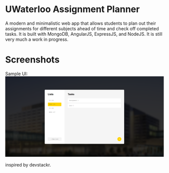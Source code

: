 # UWaterloo Assignment Planner

A modern and minimalistic web app that allows students to plan out their assignments for different subjects ahead of time and check off completed tasks. It is built with MongoDB, AngularJS, ExpressJS, and NodeJS. It is still very much a work in progress.

# Screenshots
Sample UI:
![Sample UI](https://github.com/JasonH53/UWAssignmentPlanner/blob/main/images/Screenshot%202024-01-01%20174155.png)

inspired by devstackr.
